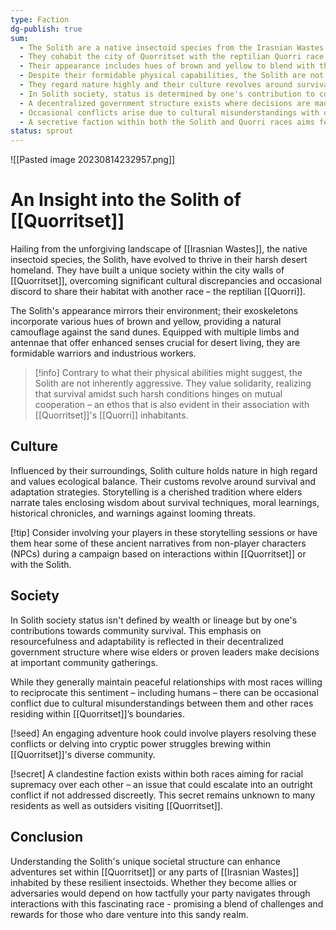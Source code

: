 ```yaml
---
type: Faction
dg-publish: true
sum:
  - The Solith are a native insectoid species from the Irasnian Wastes.
  - They cohabit the city of Quorritset with the reptilian Quorri race.
  - Their appearance includes hues of brown and yellow to blend with their desert environment.
  - Despite their formidable physical capabilities, the Solith are not aggressive and value cooperation.
  - They regard nature highly and their culture revolves around survival techniques and storytelling traditions.
  - In Solith society, status is determined by one's contribution to community survival rather than wealth or lineage. 
  - A decentralized government structure exists where decisions are made at community gatherings by wise elders or proven leaders.
  - Occasional conflicts arise due to cultural misunderstandings with other races in Quorritset but they typically maintain peaceful relationships.
  - A secretive faction within both the Solith and Quorri races aims for racial supremacy which could cause conflict if not addressed discreetly. 
status: sprout
---
```


![[Pasted image 20230814232957.png]]

# An Insight into the Solith of [[Quorritset]]

Hailing from the unforgiving landscape of [[Irasnian Wastes]], the native insectoid species, the Solith, have evolved to thrive in their harsh desert homeland. They have built a unique society within the city walls of [[Quorritset]], overcoming significant cultural discrepancies and occasional discord to share their habitat with another race – the reptilian [[Quorri]].

The Solith's appearance mirrors their environment; their exoskeletons incorporate various hues of brown and yellow, providing a natural camouflage against the sand dunes. Equipped with multiple limbs and antennae that offer enhanced senses crucial for desert living, they are formidable warriors and industrious workers.



> [!info]
Contrary to what their physical abilities might suggest, the Solith are not inherently aggressive. They value solidarity, realizing that survival amidst such harsh conditions hinges on mutual cooperation – an ethos that is also evident in their association with [[Quorritset]]'s [[Quorri]] inhabitants.

## Culture

Influenced by their surroundings, Solith culture holds nature in high regard and values ecological balance. Their customs revolve around survival and adaptation strategies. Storytelling is a cherished tradition where elders narrate tales enclosing wisdom about survival techniques, moral learnings, historical chronicles, and warnings against looming threats.

[!tip] 
Consider involving your players in these storytelling sessions or have them hear some of these ancient narratives from non-player characters (NPCs) during a campaign based on interactions within [[Quorritset]] or with the Solith.

## Society 

In Solith society status isn't defined by wealth or lineage but by one's contributions towards community survival. This emphasis on resourcefulness and adaptability is reflected in their decentralized government structure where wise elders or proven leaders make decisions at important community gatherings.

While they generally maintain peaceful relationships with most races willing to reciprocate this sentiment – including humans – there can be occasional conflict due to cultural misunderstandings between them and other races residing within [[Quorritset]]’s boundaries.

 [!seed] 
An engaging adventure hook could involve players resolving these conflicts or delving into cryptic power struggles brewing within [[Quorritset]]'s diverse community.

[!secret]
A clandestine faction exists within both races aiming for racial supremacy over each other – an issue that could escalate into an outright conflict if not addressed discreetly. This secret remains unknown to many residents as well as outsiders visiting [[Quorritset]].

## Conclusion

Understanding the Solith's unique societal structure can enhance adventures set within [[Quorritset]] or any parts of [[Irasnian Wastes]] inhabited by these resilient insectoids.
Whether they become allies or adversaries would depend on how tactfully your party navigates through interactions with this fascinating race - promising a blend of challenges and rewards for those who dare venture into this sandy realm.

